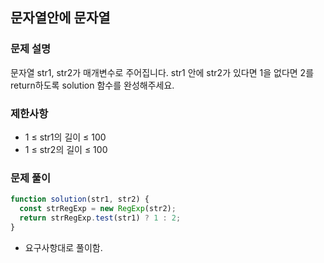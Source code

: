 ## 문자열안에 문자열

### 문제 설명

문자열 str1, str2가 매개변수로 주어집니다. str1 안에 str2가 있다면 1을 없다면 2를 return하도록 solution 함수를 완성해주세요.

### 제한사항

- 1 ≤ str1의 길이 ≤ 100
- 1 ≤ str2의 길이 ≤ 100

### 문제 풀이

```js
function solution(str1, str2) {
  const strRegExp = new RegExp(str2);
  return strRegExp.test(str1) ? 1 : 2;
}
```

- 요구사항대로 풀이함.
